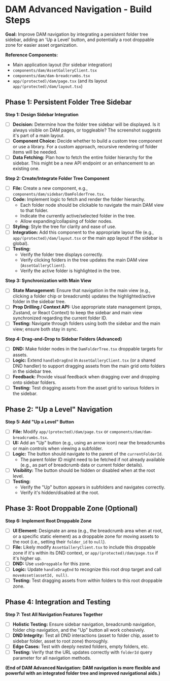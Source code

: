 # DAM Advanced Navigation - Build Steps

**Goal:** Improve DAM navigation by integrating a persistent folder tree sidebar, adding an 'Up a Level' button, and potentially a root droppable zone for easier asset organization.

**Reference Components:**
*   Main application layout (for sidebar integration)
*   `components/dam/AssetGalleryClient.tsx`
*   `components/dam/dam-breadcrumbs.tsx`
*   `app/(protected)/dam/page.tsx` (and its layout `app/(protected)/dam/layout.tsx`)

## Phase 1: Persistent Folder Tree Sidebar

**Step 1: Design Sidebar Integration**
*   [ ] **Decision:** Determine how the folder tree sidebar will be displayed. Is it always visible on DAM pages, or toggleable? The screenshot suggests it's part of a main layout.
*   [ ] **Component Choice:** Decide whether to build a custom tree component or use a library. For a custom approach, recursive rendering of folder items will be needed.
*   [ ] **Data Fetching:** Plan how to fetch the entire folder hierarchy for the sidebar. This might be a new API endpoint or an enhancement to an existing one.

**Step 2: Create/Integrate Folder Tree Component**
*   [ ] **File:** Create a new component, e.g., `components/dam/sidebar/DamFolderTree.tsx`.
*   [ ] **Code:** Implement logic to fetch and render the folder hierarchy.
    *   Each folder node should be clickable to navigate the main DAM view to that folder.
    *   Indicate the currently active/selected folder in the tree.
    *   Allow expanding/collapsing of folder nodes.
*   [ ] **Styling:** Style the tree for clarity and ease of use.
*   [ ] **Integration:** Add this component to the appropriate layout file (e.g., `app/(protected)/dam/layout.tsx` or the main app layout if the sidebar is global).
*   [ ] **Testing:**
    *   Verify the folder tree displays correctly.
    *   Verify clicking folders in the tree updates the main DAM view (`AssetGalleryClient`).
    *   Verify the active folder is highlighted in the tree.

**Step 3: Synchronization with Main View**
*   [ ] **State Management:** Ensure that navigation in the main view (e.g., clicking a folder chip or breadcrumb) updates the highlighted/active folder in the sidebar tree.
*   [ ] **Prop Drilling / Context API:** Use appropriate state management (props, Zustand, or React Context) to keep the sidebar and main view synchronized regarding the current folder ID.
*   [ ] **Testing:** Navigate through folders using both the sidebar and the main view; ensure both stay in sync.

**Step 4: Drag-and-Drop to Sidebar Folders (Advanced)**
*   [ ] **DND:** Make folder nodes in the `DamFolderTree.tsx` droppable targets for assets.
*   [ ] **Logic:** Extend `handleDragEnd` in `AssetGalleryClient.tsx` (or a shared DND handler) to support dragging assets from the main grid onto folders in the sidebar tree.
*   [ ] **Feedback:** Provide visual feedback when dragging over and dropping onto sidebar folders.
*   [ ] **Testing:** Test dragging assets from the asset grid to various folders in the sidebar.

## Phase 2: "Up a Level" Navigation

**Step 5: Add "Up a Level" Button**
*   [ ] **File:** Modify `app/(protected)/dam/page.tsx` or `components/dam/dam-breadcrumbs.tsx`.
*   [ ] **UI:** Add an "Up" button (e.g., using an arrow icon) near the breadcrumbs or main controls when viewing a subfolder.
*   [ ] **Logic:** The button should navigate to the parent of the `currentFolderId`.
    *   The parent folder ID might need to be fetched if not already available (e.g., as part of breadcrumb data or current folder details).
*   [ ] **Visibility:** The button should be hidden or disabled when at the root level.
*   [ ] **Testing:**
    *   Verify the "Up" button appears in subfolders and navigates correctly.
    *   Verify it's hidden/disabled at the root.

## Phase 3: Root Droppable Zone (Optional)

**Step 6: Implement Root Droppable Zone**
*   [ ] **UI Element:** Designate an area (e.g., the breadcrumb area when at root, or a specific static element) as a droppable zone for moving assets to the root (i.e., setting their `folder_id` to `null`).
*   [ ] **File:** Likely modify `AssetGalleryClient.tsx` to include this droppable zone if it's within its DND context, or `app/(protected)/dam/page.tsx` if it's higher up.
*   [ ] **DND:** Use `useDroppable` for this zone.
*   [ ] **Logic:** Update `handleDragEnd` to recognize this root drop target and call `moveAsset(assetId, null)`.
*   [ ] **Testing:** Test dragging assets from within folders to this root droppable zone.

## Phase 4: Integration and Testing

**Step 7: Test All Navigation Features Together**
*   [ ] **Holistic Testing:** Ensure sidebar navigation, breadcrumb navigation, folder chip navigation, and the "Up" button all work cohesively.
*   [ ] **DND Integrity:** Test all DND interactions (asset to folder chip, asset to sidebar folder, asset to root zone) thoroughly.
*   [ ] **Edge Cases:** Test with deeply nested folders, empty folders, etc.
*   [ ] **Testing:** Verify that the URL updates correctly with `folderId` query parameter for all navigation methods.

**(End of DAM Advanced Navigation: DAM navigation is more flexible and powerful with an integrated folder tree and improved navigational aids.)** 